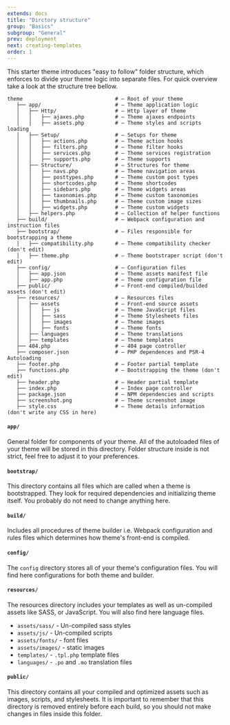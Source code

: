 ```yaml
---
extends: docs
title: "Dirctory structure"
group: "Basics"
subgroup: "General"
prev: deployment
next: creating-templates
order: 1
---
```


This starter theme introduces "easy to follow" folder structure, which enforces to divide your theme logic into separate files. For quick overview take a look at the structure tree bellow.

```
theme                              # — Root of your theme
   ├── app/                        # — Theme application logic
   │   ├── Http/                   # — Http layer of theme
   │   │   ├── ajaxes.php          # — Theme ajaxes endpoints
   │   │   ├── assets.php          # — Theme styles and scripts loading
   │   ├── Setup/                  # — Setups for theme
   │   │   ├── actions.php         # — Theme action hooks
   │   │   ├── filters.php         # — Theme filter hooks
   │   │   ├── services.php        # — Theme services registration
   │   │   ├── supports.php        # — Theme supports
   │   ├── Structure/              # — Structures for theme
   │   │   ├── navs.php            # — Theme navigation areas
   │   │   ├── posttypes.php       # — Theme custom post types
   │   │   ├── shortcodes.php      # — Theme shortcodes
   │   │   ├── sidebars.php        # — Theme widgets areas
   │   │   ├── taxonomies.php      # — Theme custom taxonomies
   │   │   ├── thumbnails.php      # — Theme custom image sizes
   │   │   ├── widgets.php         # — Theme custom widgets
   │   ├── helpers.php             # — Collection of helper functions
   ├── build/                      # — Webpack configuration and instruction files
   ├── bootstrap/                  # — Files responsible for bootstrapping a theme
   │   ├── compatibility.php       # — Theme compatibility checker (don't edit)
   │   ├── theme.php               # — Theme bootstraper script (don't edit)
   ├── config/                     # — Configuration files
   │   ├── app.json                # — Theme assets manifest file
   │   ├── app.php                 # — Theme configuration file
   ├── public/                     # — Front-end compiled/builded assets (don't edit)
   ├── resources/                  # — Resources files
   │   ├── assets                  # — Front-end source assets
   │   │   ├── js                  # — Theme JavaScript files
   │   │   ├── sass                # — Theme Stylesheets files
   │   │   ├── images              # — Theme images
   │   │   ├── fonts               # — Theme fonts
   │   ├── languages               # — Theme translations
   │   ├── templates               # — Theme templates
   ├── 404.php                     # — 404 page controller
   ├── composer.json               # — PHP dependences and PSR-4 Autoloading
   ├── footer.php                  # — Footer partial template
   ├── functions.php               # — Bootstrapping the theme (don't edit)
   ├── header.php                  # — Header partial template
   ├── index.php                   # — Index page controller
   ├── package.json                # — NPM dependencies and scripts
   ├── screenshot.png              # — Theme screenshot image
   ├── style.css                   # — Theme details information (don't write any CSS in here)
```

#### `app/`

General folder for components of your theme. All of the autoloaded files of your theme will be stored in this directory. Folder structure inside is not strict, feel free to adjust it to your preferences.

#### `bootstrap/`

This directory contains all files which are called when a theme is bootstrapped. They look for required dependencies and initializing theme itself. You probably do not need to change anything here.

#### `build/`

Includes all procedures of theme builder i.e. Webpack configuration and rules files which determines how theme's front-end is compiled.

#### `config/`

The `config` directory stores all of your theme's configuration files. You will find here configurations for both theme and builder.

#### `resources/`

The resources directory includes your templates as well as un-compiled assets like SASS, or JavaScript. You will also find here language files.

- `assets/sass/` - Un-compiled sass styles
- `assets/js/` - Un-compiled scripts
- `assets/fonts/` - font files
- `assets/images/` - static images
- `templates/` - `.tpl.php` template files
- `languages/` - `.po` and `.mo` translation files

#### `public/`

This directory contains all your compiled and optimized assets such as images, scripts, and stylesheets. It is important to remember that this directory is removed entirely before each build, so you should not make changes in files inside this folder.
